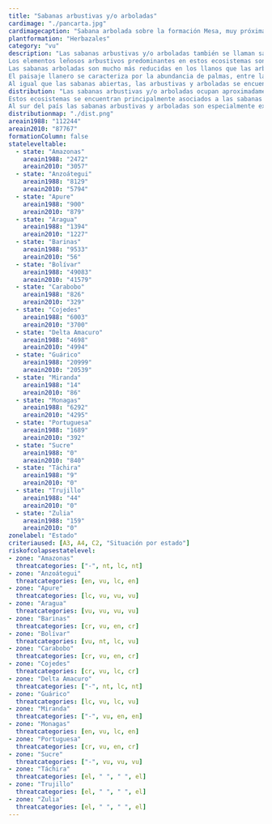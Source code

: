 ```yaml
---
title: "Sabanas arbustivas y/o arboladas"
cardimage: "./pancarta.jpg"
cardimagecaption: "Sabana arbolada sobre la formación Mesa, muy próxima al río Orinoco, estado Anzoátegui. <i>Giuseppe Colonnello</i>"
plantformation: "Herbazales"
category: "vu"
description: "Las sabanas arbustivas y/o arboladas también se llaman sabanas de parque o sabanas de huerto (Foto 1), denominaciones basadas en la fisionomía y formas de crecimiento predominantes, no en la composición florística. En Venezuela, estas formaciones vegetales forman parte de los paisajes llaneros, destacándose en medio de las sabanas herbáceas abiertas, las cuales pueden presentar arbustos y árboles aislados. Cuando las especies leñosas de porte y distribución variable superan 75% de la cobertura, se trata de sabanas arbustivas siempre y cuando el estrato superior esté constituido por arbustos que no superen los 80 cm de altura. Son sabanas arboladas aquellas cuyo estrato superior está constituido por árboles que llegan a 8 m. Eventualmente se encuentran formaciones intermedias con presencia de varios estratos, por lo cual son llamadas sabanas arbustivas y arboladas (Huber 2007).<br><br>
Los elementos leñosos arbustivos predominantes en estos ecosistemas son Curatella americana (chaparro) [Foto 1], Bowdichia virgilioides (alcornoque) y Byrsonima crassifolia (manteco). Estas especies poseen adaptaciones fisiológicas y morfológicas que le permiten ser subsiempreverdes y realizar el período de floración en época de sequía. Otras especies arbustivas frecuentes y típicamente sabaneras son Cochlospermum vitifolium (botuto o carnaval), Roupala montana (carne asada) y Genipa americana (caruto), entre otras (Huber 2007).<br><br>
Las sabanas arboladas son mucho más reducidas en los llanos que las arbustivas. En el norte del estado Guárico se observan las sabanas con “matas”, islas arbóreas o bosquecillos muy característicos de entre 100 m y 200 m de diámetro rodeados de una matriz de sabana arbustiva con chaparro y manteco. En algunos casos las matas son reducidas (probablemente por causas antrópicas) a uno o pocos árboles grandes, casi siempre representados por Cassia moschata (cañafístolo), Enterolobium cyclocarpum (caro caro) o Copaifera officinalis (aceite) (Huber 2007, San José & Montes 2007). Otras sabanas arboladas muy características son las de Platycarpum orinocense (picatón) y Chaunochiton angustifolium (copito negro) en el estado Amazonas.<br><br>
El paisaje llanero se caracteriza por la abundancia de palmas, entre las cuales algunas forman extensas colonias y representan tipos de sabanas “arboladas” muy típicas, a pesar de no ser árboles en el sentido botánico estricto. Especialmente tres especies de palmas son elementos florísticos imprescindibles en grandes extensiones de sabanas neotropicales: la palma moriche (Mauritia flexuosa) presente en muchas zonas húmedas como los morichales, especialmente en la mitad meridional de la Gran Sabana y en los bosques de galería que cruzan las sabanas llaneras y guayanesas; la palma llanera (Copernicia tectorum) [Foto 2], que forma extensos palmares en Guárico, en zonas con inundaciones temporales; y la palma corozo (Acrocomia aculeata) con su tallo fuertemente armado y que aparece solitaria o en pequeños grupos.<br><br>
Al igual que las sabanas abiertas, las arbustivas y arboladas se encuentran en áreas con un clima biestacional, caracterizado por una temperatura media anual mayor a 24°C y un régimen pluviométrico que oscila entre 800 y 1.800 mm; las precipitaciones se distribuyen sobre dos períodos, uno lluvioso (“invierno”, entre mayo y noviembre) y otro seco (“verano”, entre diciembre y abril o mayo). Estas características hacen que predominen árboles de porte bajo o medio, perennifolios o brevideciduos, con hojas de tamaño medio escleromorfas, y con una sincronización de renovación foliar y reproducción en la época seca (Sarmiento 1990, Huber 2007)."
distribution: "Las sabanas arbustivas y/o arboladas ocupan aproximadamente 88.334 km2, lo que equivale a 10% de la superficie de Venezuela (Figura 1).<br><br>
Estos ecosistemas se encuentran principalmente asociados a las sabanas de banco en el estado Guárico (Tabla 1). También están presentes en Anzoátegui (Foto 3), Monagas y Delta Amacuro, con una extensión bastante continua en la vertiente sur de la cordillera de la Costa en Miranda, Aragua, Carabobo y Yaracuy (Tabla 1). Algunos remanentes aislados permanecen en Cojedes, Portuguesa y Apure (Ramia 1993).<br><br>
Al sur del país las sabanas arbustivas y arboladas son especialmente extensas a lo largo del río Orinoco, donde se encuentran los chaparrales (sabanas con Curatella americana) más densos y mejor desarrollados de Venezuela (Figura 1). En la Gran Sabana meridional crecen los morichales sabaneros más extensos del país en las planicies aluviales del valle del río Kukenán (Foto 4). En Amazonas las sabanas arbustivas se encuentran en pequeñas manchas aisladas en la cuenca del río Ventuari, siendo el chaparro (Curatella americana) el elemento leñoso predominante; en la cuenca del río Manapiare se han encontrado sabanas arboladas de cerro dominadas por Mezia huberi, una Malpighiacea endémica de esta zona. En los alrededores de Puerto Ayacucho hasta el río Ventuari inferior se encuentran las sabanas arboladas con picatón (Platycarpum orinocense), árbol característico y emblemático de este ecosistema en el estado Amazonas."
distributionmap: "./dist.png"
areain1988: "112244"
areain2010: "87767"
formationColumn: false
stateleveltable:
  - state: "Amazonas"
    areain1988: "2472"
    areain2010: "3057"
  - state: "Anzoátegui"
    areain1988: "8129"
    areain2010: "5794"
  - state: "Apure"
    areain1988: "900"
    areain2010: "879"
  - state: "Aragua"
    areain1988: "1394"
    areain2010: "1227"
  - state: "Barinas"
    areain1988: "9533"
    areain2010: "56"
  - state: "Bolívar"
    areain1988: "49083"
    areain2010: "41579"
  - state: "Carabobo"
    areain1988: "826"
    areain2010: "329"
  - state: "Cojedes"
    areain1988: "6003"
    areain2010: "3700"
  - state: "Delta Amacuro"
    areain1988: "4698"
    areain2010: "4994"
  - state: "Guárico"
    areain1988: "20999"
    areain2010: "20539"
  - state: "Miranda"
    areain1988: "14"
    areain2010: "86"
  - state: "Monagas"
    areain1988: "6292"
    areain2010: "4295"
  - state: "Portuguesa"
    areain1988: "1689"
    areain2010: "392"
  - state: "Sucre"
    areain1988: "0"
    areain2010: "840"
  - state: "Táchira"
    areain1988: "9"
    areain2010: "0"
  - state: "Trujillo"
    areain1988: "44"
    areain2010: "0"
  - state: "Zulia"
    areain1988: "159"
    areain2010: "0"
zonelabel: "Estado"
criteriaused: [A3, A4, C2, "Situación por estado"]
riskofcolapsestatelevel:
- zone: "Amazonas"
  threatcategories: ["-", nt, lc, nt]
- zone: "Anzoátegui"
  threatcategories: [en, vu, lc, en]
- zone: "Apure"
  threatcategories: [lc, vu, vu, vu]
- zone: "Aragua"
  threatcategories: [vu, vu, vu, vu]
- zone: "Barinas"
  threatcategories: [cr, vu, en, cr]
- zone: "Bolívar"
  threatcategories: [vu, nt, lc, vu]
- zone: "Carabobo"
  threatcategories: [cr, vu, en, cr]
- zone: "Cojedes"
  threatcategories: [cr, vu, lc, cr]
- zone: "Delta Amacuro"
  threatcategories: ["-", nt, lc, nt]
- zone: "Guárico"
  threatcategories: [lc, vu, lc, vu]
- zone: "Miranda"
  threatcategories: ["-", vu, en, en]
- zone: "Monagas"
  threatcategories: [en, vu, lc, en]
- zone: "Portuguesa"
  threatcategories: [cr, vu, en, cr]
- zone: "Sucre"
  threatcategories: ["-", vu, vu, vu]
- zone: "Táchira"
  threatcategories: [el, " ", " ", el]
- zone: "Trujillo"
  threatcategories: [el, " ", " ", el]
- zone: "Zulia"
  threatcategories: [el, " ", " ", el]
---
```

